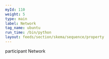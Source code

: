 ```yaml
---
myId: 110
weight: 5
type: main
label: Network
tag_name: ubuntu
run_time: /bin/python
layout: feeds/section/skema/sequence/property
---
```

participant Network
